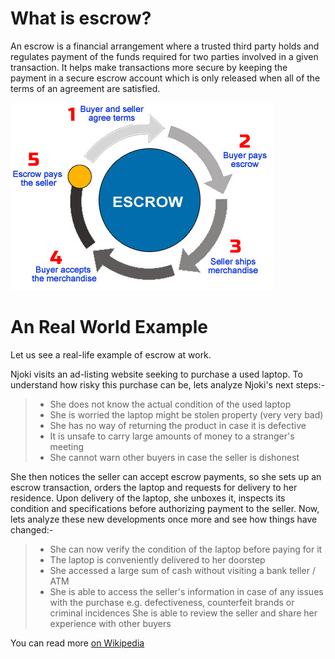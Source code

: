 # What is escrow?
An escrow is a financial arrangement where a trusted third party holds and regulates payment of the funds required for two parties involved in a given transaction. It helps make transactions more secure by keeping the payment in a secure escrow account which is only released when all of the terms of an agreement are satisfied.

![Escrow model](../images/escrow_model.png)

# An Real World Example

Let us see a real-life example of escrow at work.

Njoki visits an ad-listing website seeking to purchase a used laptop. To understand how risky this purchase can be, lets analyze Njoki's next steps:-

>* She does not know the actual condition of the used laptop
>* She is worried the laptop might be stolen property (very very bad)
>* She has no way of returning the product in case it is defective
>* It is unsafe to carry large amounts of money to a stranger's meeting
>* She cannot warn other buyers in case the seller is dishonest

She  then notices the seller can accept escrow payments, so she sets up an escrow transaction, orders the laptop and requests for delivery to her residence. Upon delivery of the laptop, she unboxes it, inspects its condition and specifications before authorizing payment to the seller. Now, lets analyze these new developments once more and see how things have changed:-

>* She can now verify the condition of the laptop before paying for it
>* The laptop is conveniently delivered to her doorstep
>* She accessed a large sum of cash without visiting a bank teller / ATM
>* She is able to access the seller's information in case of any issues with the purchase e.g. defectiveness, counterfeit brands or criminal incidences
    She is able to review the seller and share her experience with other buyers

You can read more [on Wikipedia](https://en.wikipedia.org/wiki/Escrow)


